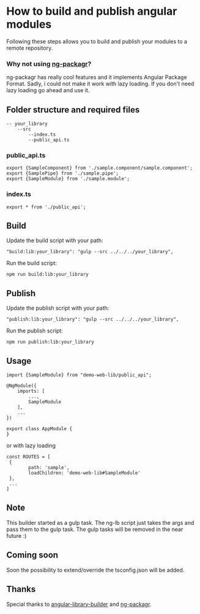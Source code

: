 # How to build and publish angular modules

Following these steps allows you to build and publish your modules to a remote repository.


### Why not using [ng-packagr](https://github.com/dherges/ng-packagr)?


ng-packagr has really cool features and it implements Angular Package Format. Sadly, i could not make it work with lazy loading.
If you don't need lazy loading go ahead and use it.


## Folder structure and required files

```
-- your_library
    --src
        --index.ts
        --public_api.ts
```

### public_api.ts


```
export {SampleComponent} from './sample.component/sample.component';
export {SamplePipe} from './sample.pipe';
export {SampleModule} from './sample.module';
```

### index.ts

```
export * from './public_api';
```


## Build

Update the build script with your path:

```
"build:lib:your_library": "gulp --src ../../../your_library",

```

Run the build script:

```
npm run build:lib:your_library

```

## Publish

Update the publish script with your path:

```
"publish:lib:your_library": "gulp --src ../../../your_library",

```

Run the publish script:

```
npm run publish:lib:your_library
```

## Usage

```
import {SampleModule} from "demo-web-lib/public_api";

@NgModule({
    imports: [
        ...,
        SampleModule
    ],
    ...
})

export class AppModule {
}
```

or with lazy loading

```
const ROUTES = [
 {
        path: 'sample',
        loadChildren: 'demo-web-lib#SampleModule'
 },
 ...
]
```

## Note

This builder started as a gulp task. The ng-lb script just takes the args and pass them to the gulp task. The gulp tasks will be removed in the near future :)


## Coming soon

Soon the possibility to extend/override the tsconfig.json will be added.

## Thanks

Special thanks to [angular-library-builder](https://github.com/bmvantunes/angular-library-builder) and [ng-packagr](https://github.com/dherges/ng-packagr).
